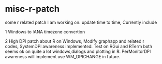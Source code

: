 # misc-r-patch
some r related patch I am working on. update time to time, Currently include 

1 Windows to IANA timezone convertion

2 High DPI patch about R on Windows, Modify graphapp and related r codes, SystemDPI awareness implemented. Test on RGui and RTerm both seems ok on quite a lot windows,dialogs and plotting in R. PerMonitorDPI awareness will implement use WM_DPICHANGE in future.
